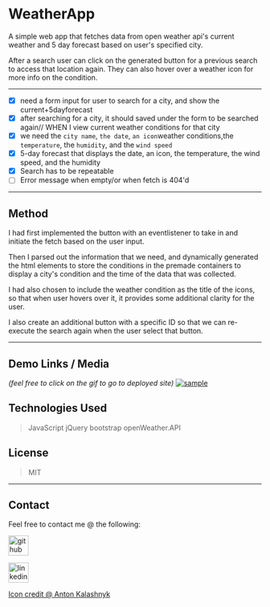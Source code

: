 # WeatherApp


A simple web app that fetches data from open weather api's current weather and 5 day forecast based on user's specified city.

After a search user can click on the generated button for a previous search to access that location again. They can also hover over a weather icon for more info on the condition.

***
- [X] need a form input for user to search for a city, and show the current+5dayforecast
- [X] after searching for a city, it should saved under the form to be searched again// WHEN I view current weather conditions for that city
- [X] we need the `city name`, `the date`, `an icon`weather conditions,the `temperature`, the `humidity`, and the `wind speed`
- [X] 5-day forecast that displays the date, an icon, the temperature, the wind speed, and the humidity
- [X] Search has to be repeatable
- [ ] Error message when empty/or when fetch is 404'd

***
## Method
I had first implemented the button with an eventlistener to take in and initiate the fetch based on the user input. 

Then I parsed out the information that we need, and dynamically generated the html elements to store the conditions in the premade containers to display a city's condition and the time of the data that was collected.

I had also chosen to include the weather condition as the title of the icons, so that when user hovers over it, it provides some additional clarity for the user. 

I also create an additional button with a specific ID so that we can re-execute the search again when the user select that button.


***
## Demo Links / Media
*(feel free to click on the gif to go to deployed site)*
[<img src="./demo.gif" alt='sample'>](https://draconmarius.github.io/WeatherApp/) 

## Technologies Used
> JavaScript
> jQuery
> bootstrap
> openWeather.API

## License
> MIT

---

## Contact
Feel free to contact me @ the following:

[<img src="https://cdn.icon-icons.com/icons2/2351/PNG/512/logo_github_icon_143196.png" alt='github' height='40'>](https://github.com/DraconMarius) 

[<img src="https://cdn.icon-icons.com/icons2/2351/PNG/512/logo_linkedin_icon_143191.png" alt='linkedin' height='40'>](https://www.linkedin.com/in/mari-ma-70771585/)  

[Icon credit @ Anton Kalashnyk](https://icon-icons.com/users/14quJ7FM9cYdQZHidnZoM/icon-sets/)
